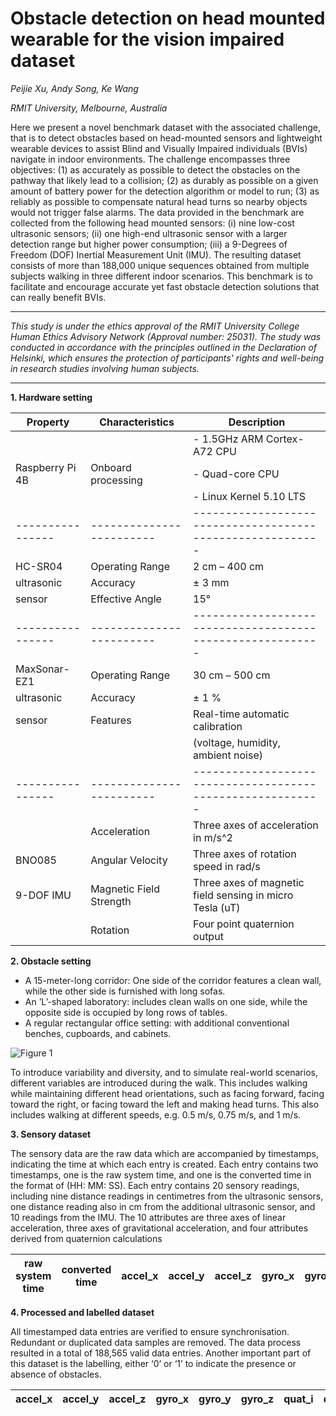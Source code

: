 # Obstacle detection on head mounted wearable for the vision impaired dataset
 *Peijie Xu, Andy Song, Ke Wang*
 
 *RMIT University, Melbourne, Australia* 

Here we present a novel benchmark dataset with the associated challenge, that is to detect obstacles based on head-mounted sensors and lightweight wearable devices to assist Blind and Visually Impaired individuals (BVIs) navigate in indoor environments.  The challenge encompasses three objectives: (1) as accurately as possible to detect the obstacles on the pathway that likely lead to a collision; (2) as durably as possible on a given amount of battery power for the detection algorithm or model to run; (3) as reliably as possible to compensate natural head turns so nearby objects would not trigger false alarms.  The data provided in the benchmark are collected from the following head mounted sensors: (i) nine low-cost ultrasonic sensors; (ii) one high-end ultrasonic sensor with a larger detection range but higher power consumption; (iii) a 9-Degrees of Freedom (DOF) Inertial Measurement Unit (IMU).  The resulting dataset consists of more than 188,000 unique sequences obtained from multiple subjects walking in three different indoor scenarios.  This benchmark is to facilitate and encourage accurate yet fast obstacle detection solutions that can really benefit BVIs.  

---

*This study is under the ethics approval of the RMIT University College Human Ethics Advisory Network (Approval number: 25031). The study was conducted in accordance with the principles outlined in the Declaration of Helsinki, which ensures the protection of participants' rights and well-being in research studies involving human subjects.*

---

**1. Hardware setting**

|Property        | Characteristics        | Description                                              |
|----------------|------------------------|----------------------------------------------------------|
|                |                        | - 1.5GHz ARM Cortex-A72 CPU                              |
|Raspberry Pi 4B |Onboard processing      | - Quad-core CPU                                          |
|                |                        | - Linux Kernel 5.10 LTS                                  |
|----------------|------------------------|----------------------------------------------------------|
|HC-SR04         |Operating Range         | 2 cm – 400 cm                                            |
|ultrasonic      |Accuracy                | ± 3 mm                                                   |
|sensor          |Effective Angle         | 15°                                                      |
|----------------|------------------------|----------------------------------------------------------|
|MaxSonar-EZ1    |Operating Range         | 30 cm – 500 cm                                           |
|ultrasonic      |Accuracy                | ± 1 %                                                    |
|sensor          |Features                | Real-time automatic calibration                          |
|                |                        |(voltage, humidity, ambient noise)                        |
|----------------|------------------------|----------------------------------------------------------|
|                |Acceleration            | Three axes of acceleration in m/s^2                      |
|BNO085          |Angular Velocity        | Three axes of rotation speed in rad/s                    |
|9-DOF IMU       |Magnetic Field Strength | Three axes of magnetic field sensing in micro Tesla (uT) |
|                |Rotation                | Four point quaternion output                             |

 **2. Obstacle setting**
 
 - A 15-meter-long corridor: One side of the corridor features a clean wall, while the other side is furnished with long sofas.
 - An ’L’-shaped laboratory: includes clean walls on one side, while the opposite side is occupied by long rows of tables.
 - A regular rectangular office setting: with additional conventional benches, cupboards, and cabinets.
 
 ![Figure 1](https://github.com/Dataset4BVI/Benchmark/assets/136880140/d0de569a-59eb-4d84-8099-58cd668cdd60)

To introduce variability and diversity, and to simulate real-world scenarios, different variables are introduced during the walk. This includes walking while maintaining different head orientations, such as facing forward, facing toward the right, or facing toward the left and making head turns. This also includes walking at different speeds, e.g. 0.5 m/s, 0.75 m/s, and 1 m/s.
 
 
 **3. Sensory dataset**

The sensory data are the raw data which are accompanied by timestamps, indicating the time at which each entry is created.
Each entry contains two timestamps, one is the raw system time, and one is the converted time in the format of (HH: MM: SS). Each entry contains 20 sensory readings, including nine distance readings in centimetres from the ultrasonic sensors, one distance reading also in cm from the additional ultrasonic sensor, and 10 readings from the IMU. The 10 attributes are three axes of linear acceleration, three axes of gravitational acceleration, and four attributes derived from quaternion calculations


|raw system time|converted time|accel_x|accel_y|accel_z|gyro_x|gyro_y|gyro_z|quat_i|quat_j|quat_k|quat_real|distance|top1|top2|top3|top4|btm1|btm2|btm3|btm4|btm5|
|---------------|--------------|-------|-------|-------|------|------|------|------|------|------|---------|--------|----|----|----|----|----|----|----|----|----|


**4. Processed and labelled dataset**

All timestamped data entries are verified to ensure synchronisation. Redundant or duplicated data samples are removed. The data process resulted in a total of 188,565 valid data entries. Another important part of this dataset is the labelling, either ‘0’ or ‘1’ to indicate the presence or absence of obstacles.

|accel_x|accel_y|accel_z|gyro_x|gyro_y|gyro_z|quat_i|quat_j|quat_k|quat_real|max_ez1|top1|top2|top3|top4|btm1|btm2|btm3|btm4|btm5|label|
|-------|-------|-------|------|------|------|------|------|------|---------|-------|----|----|----|----|----|----|----|----|----|-----|
 

 
